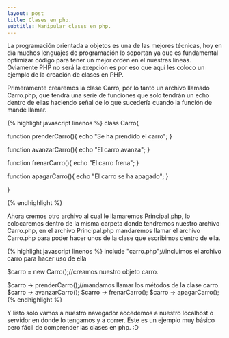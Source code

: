 ```yaml
---
layout: post
title: Clases en php.
subtitle: Manipular clases en php.
---
```


La programación orientada a objetos es una de las mejores técnicas, hoy en día muchos lenguajes de programación lo soportan ya que es fundamental optimizar código para tener un mejor orden en el nuestras lineas. Oviamente PHP no será la exepción es por eso que aquí les coloco un ejemplo de la creación de clases en PHP.

Primeramente crearemos la clase Carro, por lo tanto un archivo llamado Carro.php, que tendrá una serie de funciones que solo tendrán un echo dentro de ellas haciendo señal de lo que sucedería cuando la función de mande llamar.

{% highlight javascript linenos %}
class Carro{

   function prenderCarro(){
     echo "Se ha prendido el carro";
   }

   function avanzarCarro(){
     echo "El carro avanza";
   }

   function frenarCarro(){
     echo "El carro frena";
   }

   function apagarCarro(){
     echo "El carro se ha apagado";
   }

}

{% endhighlight %}

Ahora cremos otro archivo al cual le llamaremos Principal.php, lo colocaremos dentro de la misma carpeta donde tendremos nuestro archivo Carro.php, en el archivo Principal.php mandaremos llamar el archivo Carro.php para poder hacer unos de la clase que escribimos dentro de ella.

{% highlight javascript linenos %}
include "carro.php";//incluimos el archivo carro para hacer uso de ella

$carro = new Carro();//creamos nuestro objeto carro.

$carro -> prenderCarro();//mandamos llamar los métodos de la clase carro.
$carro -> avanzarCarro();
$carro -> frenarCarro();
$carro -> apagarCarro();
{% endhighlight %}

Y listo solo vamos a nuestro navegador accedemos a nuestro localhost o servidor en donde lo tengamos y a correr. Este es un ejemplo muy básico pero fácil de comprender las clases en php. :D
